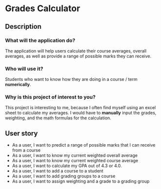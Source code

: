 # Grades Calculator

## Description

### What will the application do?

The application will help users calculate their course averages, overall averages, as well as provide a range of possible marks they can receive.

### Who will use it?

Students who want to know how they are doing in a course / term **numerically**.

### Why is this project of interest to you?

This project is interesting to me, because I often find myself using an excel sheet to calculate my averages. I would
have to **manually** input the grades, weighting, and the math formulas for the calculation.

## User story

- As a user, I want to predict a range of possible marks that I can receive from a course
- As a user, I want to know my current weighted overall average 
- As a user, I want to know my current weighted course average
- As a user, I want to calculate my GPA out of 4.3 or 4.0.
- As a user, I want to add a course to a student
- As a user, I want to add grading groups to a course
- As a user, I want to assign weighting and a grade to a grading group
